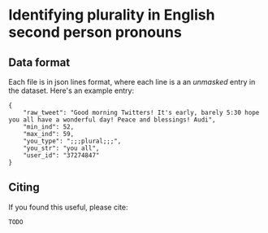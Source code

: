 # Identifying plurality in English second person pronouns

## Data format

Each file is in json lines format, where each line is a an *unmasked* entry in the dataset.
Here's an example entry:

```
{
    "raw_tweet": "Good morning Twitters! It's early, barely 5:30 hope you all have a wonderful day! Peace and blessings! Audi",
    "min_ind": 52,
    "max_ind": 59,
    "you_type": ";;;plural;;;",
    "you_str": "you all",
    "user_id": "37274847"
}
```


## Citing

If you found this useful, please cite:

```
TODO
```
